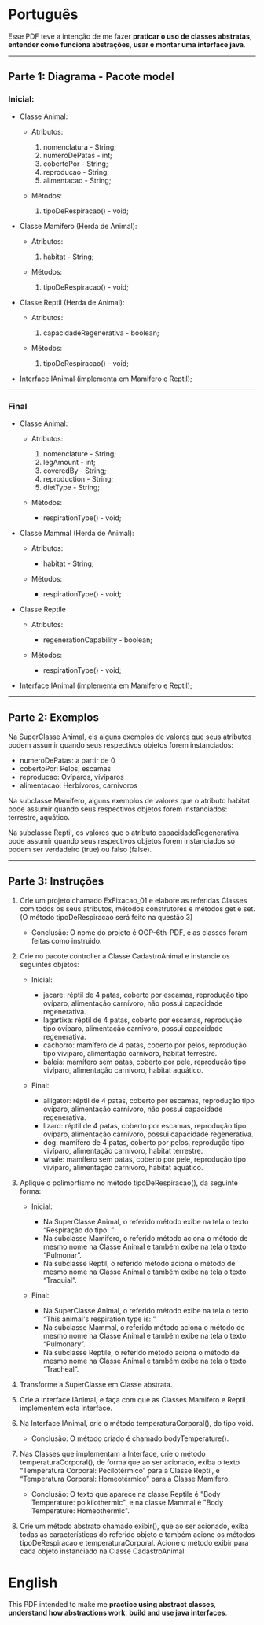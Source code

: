 # Português

Esse PDF teve a intenção de me fazer **praticar o uso de classes abstratas**, **entender como funciona abstrações**, **usar e montar uma interface java**.

---

## Parte 1: Diagrama - Pacote model

### Inicial:

* Classe Animal:

	* Atributos:

		1. nomenclatura - String;
		2. numeroDePatas - int;
		3. cobertoPor - String;
		4. reproducao - String;
		5. alimentacao - String;

	* Métodos:

		1. tipoDeRespiracao() - void;

* Classe Mamifero (Herda de Animal):

	* Atributos:

		1. habitat - String;

	* Métodos:

		1. tipoDeRespiracao() - void;

* Classe Reptil (Herda de Animal):

	* Atributos:

		1. capacidadeRegenerativa - boolean;

	* Métodos:

		1. tipoDeRespiracao() - void;

* Interface IAnimal (implementa em Mamifero e Reptil);

---

### Final

* Classe Animal:

	* Atributos:

		1. nomenclature - String;
		2. legAmount - int;
		3. coveredBy - String;
		4. reproduction - String;
		5. dietType - String;

	* Métodos:

		* respirationType() - void;

* Classe Mammal (Herda de Animal):

	* Atributos:

		* habitat - String;

	* Métodos:

		* respirationType() - void;

* Classe Reptile

	* Atributos:

		* regenerationCapability - boolean;

	* Métodos:

		* respirationType() - void;

* Interface IAnimal (implementa em Mamifero e Reptil);

---

## Parte 2: Exemplos

Na SuperClasse Animal, eis alguns exemplos de valores que seus atributos podem assumir quando seus respectivos objetos forem instanciados:

* numeroDePatas: a partir de 0
* cobertoPor: Pelos, escamas
* reproducao: Ovíparos, vivíparos
* alimentacao: Herbívoros, carnívoros

Na subclasse Mamifero, alguns exemplos de valores que o atributo habitat pode assumir quando seus respectivos objetos forem instanciados: terrestre, aquático.

Na subclasse Reptil, os valores que o atributo capacidadeRegenerativa pode assumir quando seus respectivos objetos forem instanciados só podem ser verdadeiro (true) ou falso (false).

---

## Parte 3: Instruções

1. Crie um projeto chamado ExFixacao_01 e elabore as referidas Classes com todos os seus atributos, métodos construtores e métodos get e set. (O método tipoDeRespiracao será feito na questão 3)

	* Conclusão: O nome do projeto é OOP-6th-PDF, e as classes foram feitas como instruido.

2. Crie no pacote controller a Classe CadastroAnimal e instancie os seguintes objetos:

	* Inicial:

		* jacare: réptil de 4 patas, coberto por escamas, reprodução tipo ovíparo, alimentação carnívoro, não possui capacidade regenerativa.
		* lagartixa: réptil de 4 patas, coberto por escamas, reprodução tipo ovíparo, alimentação carnívoro, possui capacidade regenerativa.
		* cachorro: mamífero de 4 patas, coberto por pelos, reprodução tipo vivíparo, alimentação carnívoro, habitat terrestre.
		* baleia: mamífero sem patas, coberto por pele, reprodução tipo vivíparo, alimentação carnívoro, habitat aquático.

	* Final: 

		* alligator: réptil de 4 patas, coberto por escamas, reprodução tipo ovíparo, alimentação carnívoro, não possui capacidade regenerativa.
		* lizard: réptil de 4 patas, coberto por escamas, reprodução tipo ovíparo, alimentação carnívoro, possui capacidade regenerativa.
		* dog: mamífero de 4 patas, coberto por pelos, reprodução tipo vivíparo, alimentação carnívoro, habitat terrestre.
		* whale: mamífero sem patas, coberto por pele, reprodução tipo vivíparo, alimentação carnívoro, habitat aquático.

3. Aplique o polimorfismo no método tipoDeRespiracao(), da seguinte forma:

	* Inicial:

		* Na SuperClasse Animal, o referido método exibe na tela o texto “Respiração do tipo: ”
		* Na subclasse Mamifero, o referido método aciona o método de mesmo nome na Classe Animal e também exibe na tela o texto “Pulmonar”.
		* Na subclasse Reptil, o referido método aciona o método de mesmo nome na Classe Animal e também exibe na tela o texto “Traquial”.

	* Final:

		* Na SuperClasse Animal, o referido método exibe na tela o texto “This animal's respiration type is: ”
		* Na subclasse Mammal, o referido método aciona o método de mesmo nome na Classe Animal e também exibe na tela o texto “Pulmonary”.
		* Na subclasse Reptile, o referido método aciona o método de mesmo nome na Classe Animal e também exibe na tela o texto “Tracheal”.

4. Transforme a SuperClasse em Classe abstrata.

5. Crie a Interface IAnimal, e faça com que as Classes Mamifero e Reptil implementem esta interface.

6. Na Interface IAnimal, crie o método temperaturaCorporal(), do tipo void.

	* Conclusão: O método criado é chamado bodyTemperature().	

7. Nas Classes que implementam a Interface, crie o método temperaturaCorporal(), de forma que ao ser acionado, exiba o texto “Temperatura Corporal: Pecilotérmico” para a Classe Reptil, e “Temperatura Corporal: Homeotérmico” para a Classe Mamifero.

	* Conclusão: O texto que aparece na classe Reptile é "Body Temperature: poikilothermic", e na classe Mammal é "Body Temperature: Homeothermic".

8. Crie um método abstrato chamado exibir(), que ao ser acionado, exiba todas as características do referido objeto e também acione os métodos tipoDeRespiracao e temperaturaCorporal. Acione o método exibir para cada objeto instanciado na Classe CadastroAnimal.

# English

This PDF intended to make me **practice using abstract classes**, **understand how abstractions work**, **build and use java interfaces**.